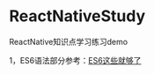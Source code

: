 # ReactNativeStudy
ReactNative知识点学习练习demo

1，ES6语法部分参考：[ES6这些就够了](https://www.jianshu.com/p/287e0bb867ae)
